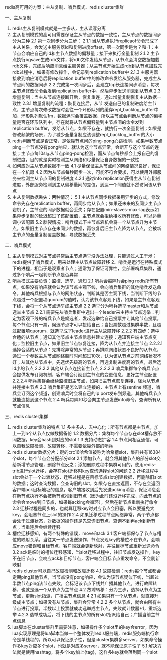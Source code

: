 redis高可用的方案：主从复制、哨兵模式、redis cluster集群

一、主从复制
1. redis主从复制模式就是一主多从，主从读写分离
2. 主从复制模式的高可用需要保证主从节点的数据一致性，主从节点的数据同步分为三种
2.1 第一次同步分为三步：
2.1.1 当从节点执行replicaof命令形成了主从关系，会发送主服务器id和复制进度offset，第一次同步是为？和-1；主节点会响应自己的id和主节点数据的偏移量；接下来执行全量复制
2.1.2 主节点执行bgsave生成rdb文件，将rdb文件发给从节点，从节点会清空数据加载rdb文件，完成后响应消息给主服务器；从主节点开始生成rdb到从节点加载完rdb过程中，如果有修改操作，会记录到replication buffer中
2.1.3 主服务器接收到响应消息后将replication buffer中的修改命令发给从服务器，完成主从节点间的数据同步
2.2 完成第一次同步后，会建立tcp长连接同步消息，每次主节点修改命令会发到replication buffer中，然后异步发送消息到从节点
2.3 增量复制：当主从节点连接断开后，恢复重连，通过增量复制恢复主从数据一致性
2.3.1 增量复制的流程：恢复连接后，从节  发送自己的复制进度给主节点，主节点每次修改数据时会往一个环形队列的缓存repl_backlog_buffer中加，环形队列默认1m，数据满时会覆盖数据，所以主节点会判断从节点的偏移量是否在环形队列中，存在就将从节点偏移量到主节点间的命令发到replication buffer，发给从节点，如果不存在，就执行一次全量复制；如果是修改频繁的场景，为了减少全量复制应该调整repl_backlog_buffer的大小
3. redis判断节点是否正常，是依靠节点间的ping-pong心跳检测，如果半数节点ping一个节点没有pong响应，就认为这个节点异常，会断开与这个节点的连接；主节点每10s与从节点ping-pong检测，而从节点每秒都会上报自己的复制进度，目的就是实时检测主从网络和尽量保证自身数据的一致性
4. 如何应对主从节点数据不一致
4.1 尽量保证主从节点间的网络情况良好，保证在一个机房
4.2 因为从节点每秒同步一次，可能不符合要求，可以使用外部服务来检测主从节点间的复制进度
4.2.1 通过info replication获得主从节点复制进度，外部服务检测到主从偏移量间的差值，到达一个阈值就不然访问该从节点
5. 主从复制数据丢失：两种情况：
5.1 主从节点同步数据采用异步的方式，修改命令先存在replication buffer，再同步给从节点；如果还未来的及同步主节点宕机了，主节点的同步数据就会丢失；存在配置min-slaves-max-lag表示如果异步复制的延迟超过了该配置值，主节点就会拒绝接收所有修改，可以适量调小该配置
5.2 脑裂情况：哨兵模式下主节点宕机会将一个从节点升为主节点，如果旧主节点存在未同步的数据，再恢复后旧主节点降为从节点，会被新主节点的全量复制覆盖数据，导致数据丢失

二、哨兵模式
1. 主从复制模式对主节点异常后主节点选举没办法处理，只能通过人工干涉；redis提供了哨兵模式，用来处理主从节点故障转移
2、哨兵是运行在特殊模式下的进程，相当于是观察者节点；通常为了保证可靠性，会部署哨兵集群，通过多个哨兵一起判断节点是否异常
2. 哨兵模式主要负责：监控、选举、通知
2.1 哨兵会每隔1s会ping redis所有节点，如果没有响应就会认为该节点主观下线，会向哨兵集群的其他哨兵发送命令，其他哨兵根据与节点的网络状态，判断其是否主观下线，当判断下线的节点超过一个配置项quorum的值时，认为该节点客观下线，如果是主节点客观下线，会将一个从节点选举成主节点
2.2 选举分为哨兵选举master和从节点选举主节点
2.2.1 需要先从哨兵集群中选出一个leader来主持主节点选举：判定为客观下线的哨兵节点是候选者，发起选举给自己投票并让其他节点投票，每个节点只有一票，候选节点才可以投给自己；当投票数超过集群半数，且超过配置项quorum，就选举成了leader进行主从故障转移
2.2.2 有四步：选中合适的从节点；通知其他节点主节点信息并建立连接；通知客户端主节点变化；监控旧主节点，如果旧主节点恢复连接，降为从节点并连接主节点
2.2.2.1 选择合适的从节点：先排除异常的从节点；再排除网络状态不良好的从节点，通过一个参数主从节点网络超时时间超过10次，认为该从节点之前网络状况不好；从其他从节点中，先选优先级高的节点，再选复制进度高的节点，最后选id小的节点
2.2.2.2 其他从节点连接新主节点
2.2.2.3 哨兵集群每个哨兵节点会提供发布订阅机制，客户端会订阅到主节点的变更信息，更好主节点配置
2.2.2.4 哨兵集群会继续监控旧主节点，如果旧主节点恢复连接，降为从节点并连接主节点
2.3 哨兵集群是怎么建立连接的，主节点上有sentinel频道，哨兵会订阅这个频道，创建哨兵时会将自己的ip port发布到频道，其他哨兵节点就能连接到这个节点
2.4 哨兵每隔10秒会向主节点发送info命令，查询所有从节点信息

三、redis cluster集群
1. redis cluster集群的特点
1.1 多主多从，去中心化：所有节点都是主节点，加上一到n个从节点仅做数据备份
1.2 数据分片：集群每个节点存在slot槽存放不同数据，key会hash到对应的slot
1.3 支持动态扩容
1.4 节点间相互通信，可以自我故障检测、故障转移，不需要依靠外部的哨兵
2. redis cluster数据分片：键的crc16哈希值被称为哈希槽slot，集群共有16384个slot，每个节点会分配部分slot
2.1 添加节点，就会将其他节点的部分slot交给新增节点管理，删除节点反之；添加删除过程中集群可用的，使用redis-trib进行slot迁移，会存在slot迁移时key查询选择slot的问题
2.2 迁移过程中slot会处于一个过渡状态，迁移过程是在目标节点slot创建数据，再删除旧slot的数据；这时查询数据，会查询旧的slot，如果存在直接返回，不存在会返回客户端ack目标地址的信息，客户端接收到后先发送acking消息，保证消息会在新节点执行不会被新节点推到旧节点（因为此时还没迁移完成，向此节点的命令会move到旧节点，如果每acking会循环），然后在新节点重新执行命令
2.3 迁移过程是同步的，也就算迁移key时对应节点会阻塞，所以要避免大key，会阻塞节点上slot的操作
2.4 如果迁移过程节点网络异常，两个节点都会处于过渡状态，对数据的操作还是先查询旧节点，查询不到再ack到新节点；当重连后会继续迁移
3. 槽位迁移感知，有两个特殊的错误，move和ack
3.1 客户端都保存了节点与槽位的映射关系，当往某一节点发送操作，节点发现key的槽位不在节点，会响应move错误和目标节点，客户端就会更新映射，并往目标节点重新发送命令
3.2 ack是临时的槽位迁移感知，当slot迁移过程中，往旧节点发送操作，key不在旧节点，会响应ack和目标节点，客户端会目标节点重发命令，不会刷新映射
4. redis cluster可以自己故障检测和故障迁移
4.1 故障检测：redis每个节点都会定期ping其他节点，当节点没有pong响应，会认为该节点疑似下线，当超过半数节点ping该节点失败，会标记该节点下线并广播其他节点，进行故障转移，也就是选一个从节点为主节点
4.2 故障转移：分为三步，选择从节点为主节点，更新slot指派，广播主节点信息
4.2.1 如果只有一个从节点，就直接升级成主节点；如果没有从节点，集群会异常
4.2.2 多个从节点，就会由所有主节点进行投票，半数以上投票就成功选举成主节点，失败就计数器+1，重新选举
4.2.3 选举成功后，将下线的主节点的所有slot指派给自己；广播当前主节点信息
5. lua脚本在cluster集群里需要注意，如果操作多个slot里的key会error，因为lua实现原理是将lua脚本当做一个整体发到redis服务端，redis服务端执行命令是单线程的，所以可以保证原子性，但是cluster集群多server，如果命令操作多key对应多个slot，也就是对应多server，就不能保证原子性了
5.1 解决方法就是使用hashtag，将多个key加上{tag}，这样多key就会落到同一个slot
